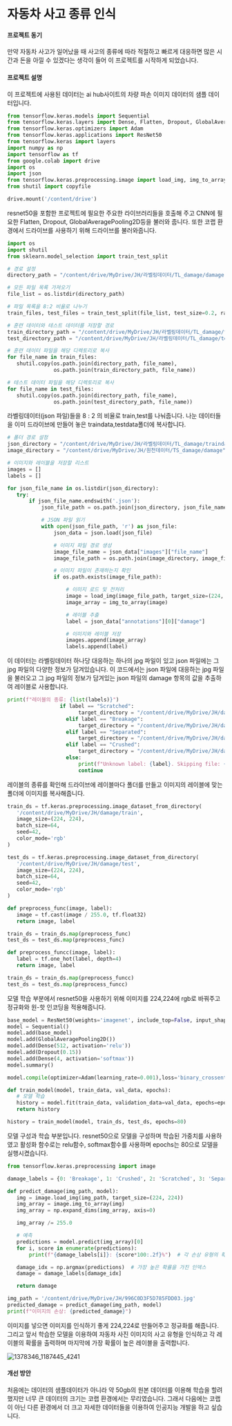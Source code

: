 # 자동차 사고 종류 인식


#### 프로젝트 동기

만약 자동차 사고가 일어났을 때 사고의 종류에 따라 적절하고 빠르게 대응하면 많은 시간과 돈을 아낄 수 있겠다는 생각이 들어 이 프로젝트를 시작하게 되었습니다.

#### 프로젝트 설명

이 프로젝트에 사용된 데이터는 ai hub사이트의 차량 파손 이미지 데이터의 샘플 데이터입니다.

 ``` python
from tensorflow.keras.models import Sequential
from tensorflow.keras.layers import Dense, Flatten, Dropout, GlobalAveragePooling2D
from tensorflow.keras.optimizers import Adam
from tensorflow.keras.applications import ResNet50
from tensorflow.keras import layers
import numpy as np
import tensorflow as tf
from google.colab import drive
import os
import json
from tensorflow.keras.preprocessing.image import load_img, img_to_array
from shutil import copyfile

drive.mount('/content/drive')
 ```

resnet50을 포함한 프로젝트에 필요한 주요한 라이브러리들을 호출해 주고 CNN에 필요한 Flatten, Dropout, GlobalAveragePooling2D등을 불러와 줍니다. 또한 코랩 환경에서 드라이브를 사용하기 위해 드라이브를 불러와줍니다.


 ``` python
import os
import shutil
from sklearn.model_selection import train_test_split

# 경로 설정
directory_path = "/content/drive/MyDrive/JH/라벨링데이터/TL_damage/damage"

# 모든 파일 목록 가져오기
file_list = os.listdir(directory_path)

# 파일 목록을 8:2 비율로 나누기
train_files, test_files = train_test_split(file_list, test_size=0.2, random_state=42)

# 훈련 데이터와 테스트 데이터를 저장할 경로
train_directory_path = "/content/drive/MyDrive/JH/라벨링데이터/TL_damage/traindata"
test_directory_path = "/content/drive/MyDrive/JH/라벨링데이터/TL_damage/testdata"

# 훈련 데이터 파일을 해당 디렉토리로 복사
for file_name in train_files:
    shutil.copy(os.path.join(directory_path, file_name), 
                os.path.join(train_directory_path, file_name))

# 테스트 데이터 파일을 해당 디렉토리로 복사
for file_name in test_files:
    shutil.copy(os.path.join(directory_path, file_name), 
                os.path.join(test_directory_path, file_name))
 ```

라벨링데이터(json 파일)들을 8 : 2 의 비율로 train,test를 나눠줍니다. 나눈 데이터들을 이미 드라이브에 만들어 놓은 traindata,testdata폴더에 복사합니다.


 ```python
# 폴더 경로 설정
json_directory = "/content/drive/MyDrive/JH/라벨링데이터/TL_damage/traindata"
image_directory = "/content/drive/MyDrive/JH/원천데이터/TS_damage/damage"

# 이미지와 레이블을 저장할 리스트
images = []
labels = []

for json_file_name in os.listdir(json_directory):
    try:
        if json_file_name.endswith('.json'):
            json_file_path = os.path.join(json_directory, json_file_name)

            # JSON 파일 읽기
            with open(json_file_path, 'r') as json_file:
                json_data = json.load(json_file)

                # 이미지 파일 경로 생성
                image_file_name = json_data["images"]["file_name"]
                image_file_path = os.path.join(image_directory, image_file_name)

                # 이미지 파일이 존재하는지 확인
                if os.path.exists(image_file_path):

                    # 이미지 로드 및 전처리
                    image = load_img(image_file_path, target_size=(224, 224))
                    image_array = img_to_array(image)

                    # 레이블 추출
                    label = json_data["annotations"][0]["damage"]

                    # 이미지와 레이블 저장
                    images.append(image_array)
                    labels.append(label)
 ```

이 데이터는 라벨링데이터 하나당 대응하는 하나의 jpg 파일이 있고 json 파일에는 그 jpg 파일의 다양한 정보가 담겨있습니다. 이 코드에서는 json 파일에 대응하는 jpg 파일을 불러오고 그 jpg 파일의 정보가 담겨있는 json 파일의 damage 항목의 값을 추출하여 레이블로 사용합니다.
 ```python
print(f"레이블의 종류: {list(labels)}")
                  if label == "Scratched":
                        target_directory = "/content/drive/MyDrive/JH/damage/test/Scratched"
                    elif label == "Breakage":
                        target_directory = "/content/drive/MyDrive/JH/damage/test/Breakage"
                    elif label == "Separated":
                        target_directory = "/content/drive/MyDrive/JH/damage/test/Separated"
                    elif label == "Crushed":
                        target_directory = "/content/drive/MyDrive/JH/damage/test/Crushed"
                    else:
                        print(f"Unknown label: {label}. Skipping file: {json_file_name}")
                        continue
 ```
레이블의 종류를 확인해 드라이브에 레이블마다 폴더를 만들고 이미지의 레이블에 맞는 폴더에 이미지를 복사해줍니다.

 ```python
train_ds = tf.keras.preprocessing.image_dataset_from_directory(
    '/content/drive/MyDrive/JH/damage/train',
    image_size=(224, 224),
    batch_size=64,
    seed=42,
    color_mode='rgb'
)

test_ds = tf.keras.preprocessing.image_dataset_from_directory(
    '/content/drive/MyDrive/JH/damage/test',
    image_size=(224, 224),
    batch_size=64,
    seed=42,
    color_mode='rgb'
)

def preprocess_func(image, label):
    image = tf.cast(image / 255.0, tf.float32)
    return image, label

train_ds = train_ds.map(preprocess_func)
test_ds = test_ds.map(preprocess_func)

def preprocess_funcc(image, label):
    label = tf.one_hot(label, depth=4)
    return image, label

train_ds = train_ds.map(preprocess_funcc)
test_ds = test_ds.map(preprocess_funcc)

 ```
모델 학습 부분에서 resnet50을 사용하기 위해 이미지를 224,224에 rgb로 바꿔주고 정규화와 원-핫 인코딩을 적용해줍니다.

 ```python
base_model = ResNet50(weights='imagenet', include_top=False, input_shape=(224, 224, 3))
model = Sequential()
model.add(base_model)
model.add(GlobalAveragePooling2D())
model.add(Dense(512, activation='relu'))
model.add(Dropout(0.15))
model.add(Dense(4, activation='softmax'))
model.summary()

model.compile(optimizer=Adam(learning_rate=0.001),loss='binary_crossentropy',metrics=['accuracy'])

def train_model(model, train_data, val_data, epochs):
    # 모델 학습
    history = model.fit(train_data, validation_data=val_data, epochs=epochs, verbose=1)
    return history

history = train_model(model, train_ds, test_ds, epochs=80)
```
모델 구성과 학습 부분입니다. resnet50으로 모델을 구성하며 학습된 가중치를 사용하였고 활성화 함수로는 relu함수, softmax함수를 사용하며 epochs는 80으로 모델을 실행시켰습니다.

 ```python
from tensorflow.keras.preprocessing import image

damage_labels = {0: 'Breakage', 1: 'Crushed', 2: 'Scratched', 3: 'Separated'}

def predict_damage(img_path, model):
    img = image.load_img(img_path, target_size=(224, 224))
    img_array = image.img_to_array(img)
    img_array = np.expand_dims(img_array, axis=0)

    img_array /= 255.0

    # 예측
    predictions = model.predict(img_array)[0]
    for i, score in enumerate(predictions):
        print(f"{damage_labels[i]}: {score*100:.2f}%")  # 각 손상 유형의 확률을 출력

    damage_idx = np.argmax(predictions)  # 가장 높은 확률을 가진 인덱스
    damage = damage_labels[damage_idx]

    return damage

img_path = '/content/drive/MyDrive/JH/996C0D3F5D785FDD03.jpg'
predicted_damage = predict_damage(img_path, model)
print(f"이미지의 손상: {predicted_damage}")
```
이미지를 넣으면 이미지를 인식하기 좋게 224,224로 만들어주고 정규화를 해줍니다. 그리고 앞서 학습한 모델을 이용하여 자동차 사진 이미지의 사고 유형을 인식하고 각 레이블의 확률을 출력하며 마지막에 가장 확률이 높은 레이블을 출력합니다.

![1378346_1187445_4241](https://github.com/SUNRINEmotion/7th-jiwhan_project/assets/79753445/4a0f52bb-543d-405e-8532-75a45ac39c3f)


#### 개선 방안
처음에는 데이터의 샘플데이터가 아니라 약 50gb의 원본 데이터를 이용해 학습을 할려했지만 너무 큰 데이터의 크기는 코랩 환경에서는 무리였습니다. 그래서 다음에는 코랩이 아닌 다른 환경에서 더 크고 자세한 데이터들을 이용하여 인공지능 개발을 하고 싶습니다.
